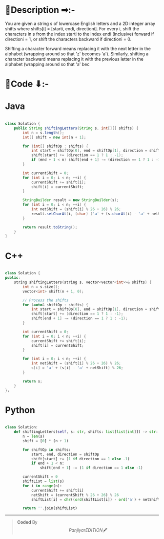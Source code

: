 # 📍Description ➡:-
<!-- Describe your first thoughts on how to solve this problem. -->
You are given a string s of lowercase English letters and a 2D integer array shifts where shifts[i] = [starti, endi, directioni]. For every i, shift the characters in s from the index starti to the index endi (inclusive) forward if directioni = 1, or shift the characters backward if directioni = 0.

Shifting a character forward means replacing it with the next letter in the alphabet (wrapping around so that 'z' becomes 'a'). Similarly, shifting a character backward means replacing it with the previous letter in the alphabet (wrapping around so that 'a' bec


# 📝Code ⬇:-



# Java
```java []

class Solution {
    public String shiftingLetters(String s, int[][] shifts) {
        int n = s.length();
        int[] shift = new int[n + 1];

        for (int[] shiftOp : shifts) {
            int start = shiftOp[0], end = shiftOp[1], direction = shiftOp[2];
            shift[start] += (direction == 1 ? 1 : -1);
            if (end + 1 < n) shift[end + 1] -= (direction == 1 ? 1 : -1);
        }

        int currentShift = 0;
        for (int i = 0; i < n; ++i) {
            currentShift += shift[i];
            shift[i] = currentShift;
        }

        StringBuilder result = new StringBuilder(s);
        for (int i = 0; i < n; ++i) {
            int netShift = (shift[i] % 26 + 26) % 26;
            result.setCharAt(i, (char) ('a' + (s.charAt(i) - 'a' + netShift) % 26));
        }

        return result.toString();
    }
}

```

# C++
``` cpp []

class Solution {
public:
    string shiftingLetters(string s, vector<vector<int>>& shifts) {
        int n = s.size();
        vector<int> shift(n + 1, 0);

        // Process the shifts
        for (auto& shiftOp : shifts) {
            int start = shiftOp[0], end = shiftOp[1], direction = shiftOp[2];
            shift[start] += (direction == 1 ? 1 : -1);
            shift[end + 1] -= (direction == 1 ? 1 : -1);
        }

        int currentShift = 0;
        for (int i = 0; i < n; ++i) {
            currentShift += shift[i];
            shift[i] = currentShift;
        }

        for (int i = 0; i < n; ++i) {
            int netShift = (shift[i] % 26 + 26) % 26;
            s[i] = 'a' + (s[i] - 'a' + netShift) % 26;
        }

        return s;
    }
};
```

# Python
``` python []

class Solution:
    def shiftingLetters(self, s: str, shifts: list[list[int]]) -> str:
        n = len(s)
        shift = [0] * (n + 1)

        for shiftOp in shifts:
            start, end, direction = shiftOp
            shift[start] += (1 if direction == 1 else -1)
            if end + 1 < n:
                shift[end + 1] -= (1 if direction == 1 else -1)

        currentShift = 0
        shiftList = list(s)
        for i in range(n):
            currentShift += shift[i]
            netShift = (currentShift % 26 + 26) % 26
            shiftList[i] = chr((ord(shiftList[i]) - ord('a') + netShift) % 26 + ord('a'))

        return ''.join(shiftList)
```

---

>    **Coded** By $$Panjiyar EDITION 🖋  $$

               
